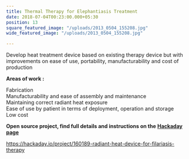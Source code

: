 ```yaml
---
title: Thermal Therapy for Elephantiasis Treatment
date: 2018-07-04T00:23:00.000+05:30
position: 13
square_featured_image: "/uploads/2013_0504_155208.jpg"
wide_featured_image: "/uploads/2013_0504_155208.jpg"

---
```

Develop heat treatment device based on existing therapy device but with improvements on ease of use, portability, manufacturability and cost of production

**Areas of work :**

Fabrication  
Manufacturability and ease of assembly and maintenance  
Maintaining correct radiant heat exposure  
Ease of use by patient in terms of deployment, operation and storage  
Low cost

**Open source project, find full details and instructions on the** [**Hackaday page**](https://hackaday.io/project/160189-radiant-heat-device-for-filariasis-therapy)

https://hackaday.io/project/160189-radiant-heat-device-for-filariasis-therapy